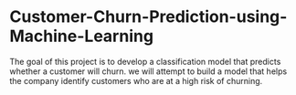 # Customer-Churn-Prediction-using-Machine-Learning
The goal of this project is to develop a classification model that predicts whether a customer will churn. we will attempt to build a model that helps the company identify customers who are at a high risk of churning. 
